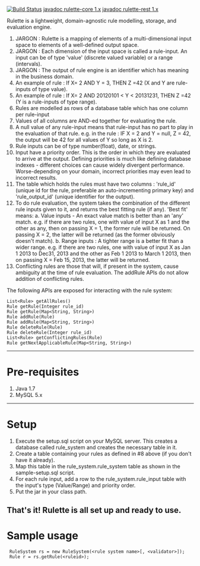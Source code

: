 [![Build Status](https://travis-ci.org/kislayverma/Rulette.svg?branch=master)](https://travis-ci.org/kislayverma/Rulette)
[javadoc rulette-core 1.x](http://kislayverma.github.io/Rulette/1.x/rulette-core)
[javadoc rulette-rest 1.x](http://kislayverma.github.io/Rulette/1.x/rulette-rest)

Rulette is a lightweight, domain-agnostic rule modelling, storage, and evaluation engine.

 1. JARGON : Rulette is a mapping of elements of a multi-dimensional input space to elements of a well-defined output space.
 2. JARGON : Each dimension of the input space is called a rule-input. An input can be of type 'value' (discrete valued variable) or a range (intervals).
 3. JARGON : The output of rule engine is an identifier which has meaning in the business domain.
 4. An example of rule : If X= 2 AND Y = 3, THEN Z =42 (X and Y are rule-inputs of type value).
 5. An example of rule : If X= 2 AND 20120101 < Y < 20131231, THEN Z =42 (Y is a rule-inputs of type range).
 6. Rules are modelled as rows of a database table which has one column per rule-input
 7. Values of all columns are AND-ed together for evaluating the rule.
 8. A null value of any rule-input means that rule-input has no part to play in the evaluation of that rule. e.g. in the rule : IF X = 2 and Y = null, Z = 42, the output will be 42 for all values of Y so long as X is 2.
 6. Rule inputs can be of type number(float), date, or strings.
 7. Input have a priority order. This is the order in which they are evaluated to arrive at the
    output. Defining priorities is much like defining database indexes - different choices can 
    cause widely divergent performance. Worse-depending on your domain, incorrect priorities may 
    even lead to incorrect results.
 8. The table which holds the rules must have two columns : 'rule_id' (unique id for the rule, preferable an auto-incrementing primary key) and 'rule_output_id' (unique identifier for the output).
 9. To do rule evaluation, the system takes the combination of the different rule inputs given 
    to it, and returns the best fitting rule (if any). 'Best fit' means:
    a. Value inputs - An exact value match is better than an 'any' match. e.g. if there are two 
       rules, one with value of input X as 1 and the other as any, then on passing X = 1, the 
       former rule will be returned. On passing X = 2, the latter will be returned (as the 
       former obviously doesn't match).
    b. Range inputs : A tighter range is a better fit than a wider range. e.g. if there are two 
       rules, one with value of input X as Jan 1 2013 to Dec31, 2013 and the other as Feb 1 2013 
       to March 1 2013, then on passing X = Feb 15, 2013, the latter will be returned.
 10. Conflicting rules are those that will, if present in the system, cause ambiguity at the time 
     of rule evaluation. The addRule APIs do not allow addition of conflicting rules.

The following APIs are exposed for interacting with the rule system:
```
List<Rule> getAllRules()
Rule getRule(Integer rule_id)
Rule getRule(Map<String, String>)
Rule addRule(Rule)
Rule addRule(Map<String, String>)
Rule deleteRule(Rule)
Rule deleteRule(Integer rule_id)
List<Rule> getConflictingRules(Rule)
Rule getNextApplicableRule(Map<String, String>)
```
-------------------------
#  Pre-requisites
 1. Java 1.7
 2. MySQL 5.x
-------------------------- 
# Setup
 1. Execute the setup.sql script on your MySQL server. This creates a database called rule_system
    and creates the necessary table in it.
 2. Create a table containing your rules as defined in #8 above (if you don't have it already).
 3. Map this table in the rule_system.rule_system table as shown in the sample-setup.sql script.
 4. For each rule input, add a row to the rule_system.rule_input table with the input's type 
    (Value/Range) and priority order.
 5. Put the jar in your class path.
 
 That's  it! Rulette is all set up and ready to use.
------------------------------------------------------
#  Sample usage #

```
 RuleSystem rs = new RuleSystem(<rule system name>[, <validator>]);
 Rule r = rs.getRule(<ruleid>);
```

